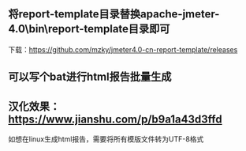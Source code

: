 ## 将report-template目录替换apache-jmeter-4.0\bin\report-template目录即可
下载：https://github.com/mzky/jmeter4.0-cn-report-template/releases

## 可以写个bat进行html报告批量生成

## 汉化效果：https://www.jianshu.com/p/b9a1a43d3ffd

如想在linux生成html报告，需要将所有模版文件转为UTF-8格式
